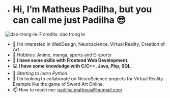 - <h1> Hi, I’m Matheus Padilha, but you can call me just Padilha 😎 </h1>

![dao-trong-le-7](https://user-images.githubusercontent.com/82119551/150678716-ca994980-3ab9-4995-b5cf-2372dc345bbe.jpg)
credits: dao trong le
        

- 👀 I’m interested in WebDesign, Neuroscience, Virtual Reality, Creation of Art.
- 🎨 Hobbies: Anime, manga, sports and E-sports 
- 🌱 **I have some skills with Frontend Web Development.**
- 💻 **I have some knowledge with C/C++, Java, Php, SQL.**
- 🐍 *Starting to learn Python.*
- 💞️ I’m looking to collaborate on NeuroScience projects for Virtual Reality. Example like the game of Sword Art Online.
- 📫 How to reach me: padilha.matheus@hotmail.com 

<!---
Padilha1/Padilha1 is a ✨ special ✨ repository because its `README.md` (this file) appears on your GitHub profile.
You can click the Preview link to take a look at your changes.
--->

